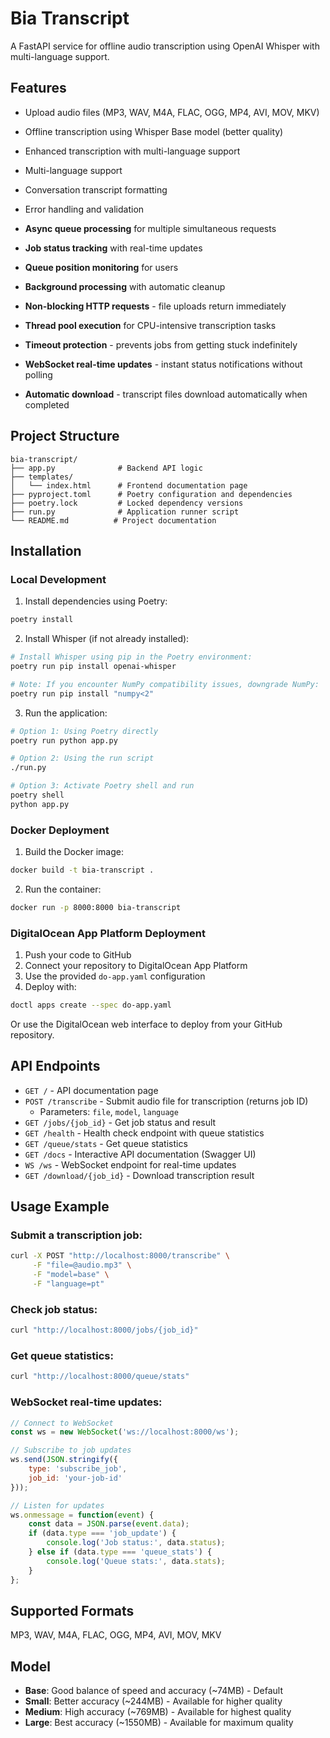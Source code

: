 # Bia Transcript

A FastAPI service for offline audio transcription using OpenAI Whisper with multi-language support.

## Features

- Upload audio files (MP3, WAV, M4A, FLAC, OGG, MP4, AVI, MOV, MKV)
- Offline transcription using Whisper Base model (better quality)
- Enhanced transcription with multi-language support

- Multi-language support
- Conversation transcript formatting
- Error handling and validation
- **Async queue processing** for multiple simultaneous requests
- **Job status tracking** with real-time updates
- **Queue position monitoring** for users
- **Background processing** with automatic cleanup
- **Non-blocking HTTP requests** - file uploads return immediately
- **Thread pool execution** for CPU-intensive transcription tasks
- **Timeout protection** - prevents jobs from getting stuck indefinitely
- **WebSocket real-time updates** - instant status notifications without polling
- **Automatic download** - transcript files download automatically when completed

## Project Structure

```
bia-transcript/
├── app.py              # Backend API logic
├── templates/
│   └── index.html      # Frontend documentation page
├── pyproject.toml      # Poetry configuration and dependencies
├── poetry.lock         # Locked dependency versions
├── run.py              # Application runner script
└── README.md          # Project documentation
```

## Installation

### Local Development

1. Install dependencies using Poetry:
```bash
poetry install
```

2. Install Whisper (if not already installed):
```bash
# Install Whisper using pip in the Poetry environment:
poetry run pip install openai-whisper

# Note: If you encounter NumPy compatibility issues, downgrade NumPy:
poetry run pip install "numpy<2"
```

3. Run the application:
```bash
# Option 1: Using Poetry directly
poetry run python app.py

# Option 2: Using the run script
./run.py

# Option 3: Activate Poetry shell and run
poetry shell
python app.py
```

### Docker Deployment

1. Build the Docker image:
```bash
docker build -t bia-transcript .
```

2. Run the container:
```bash
docker run -p 8000:8000 bia-transcript
```

### DigitalOcean App Platform Deployment

1. Push your code to GitHub
2. Connect your repository to DigitalOcean App Platform
3. Use the provided `do-app.yaml` configuration
4. Deploy with:
```bash
doctl apps create --spec do-app.yaml
```

Or use the DigitalOcean web interface to deploy from your GitHub repository.

## API Endpoints

- `GET /` - API documentation page
- `POST /transcribe` - Submit audio file for transcription (returns job ID)
  - Parameters: `file`, `model`, `language`
- `GET /jobs/{job_id}` - Get job status and result
- `GET /health` - Health check endpoint with queue statistics
- `GET /queue/stats` - Get queue statistics
- `GET /docs` - Interactive API documentation (Swagger UI)
- `WS /ws` - WebSocket endpoint for real-time updates
- `GET /download/{job_id}` - Download transcription result

## Usage Example

### Submit a transcription job:
```bash
curl -X POST "http://localhost:8000/transcribe" \
     -F "file=@audio.mp3" \
     -F "model=base" \
     -F "language=pt"
```

### Check job status:
```bash
curl "http://localhost:8000/jobs/{job_id}"
```

### Get queue statistics:
```bash
curl "http://localhost:8000/queue/stats"
```

### WebSocket real-time updates:
```javascript
// Connect to WebSocket
const ws = new WebSocket('ws://localhost:8000/ws');

// Subscribe to job updates
ws.send(JSON.stringify({
    type: 'subscribe_job',
    job_id: 'your-job-id'
}));

// Listen for updates
ws.onmessage = function(event) {
    const data = JSON.parse(event.data);
    if (data.type === 'job_update') {
        console.log('Job status:', data.status);
    } else if (data.type === 'queue_stats') {
        console.log('Queue stats:', data.stats);
    }
};
```

## Supported Formats

MP3, WAV, M4A, FLAC, OGG, MP4, AVI, MOV, MKV

## Model

- **Base**: Good balance of speed and accuracy (~74MB) - Default
- **Small**: Better accuracy (~244MB) - Available for higher quality
- **Medium**: High accuracy (~769MB) - Available for highest quality
- **Large**: Best accuracy (~1550MB) - Available for maximum quality 